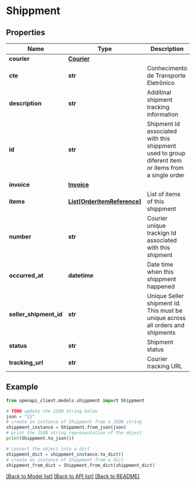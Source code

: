 # Shippment


## Properties

Name | Type | Description | Notes
------------ | ------------- | ------------- | -------------
**courier** | [**Courier**](Courier.md) |  | 
**cte** | **str** | Conhecimento de Transporte Eletrônico | [optional] 
**description** | **str** | Additinal shipment tracking information | [optional] 
**id** | **str** | Shipment Id associated with this shippment used to group diferent item or items from a single order | [optional] 
**invoice** | [**Invoice**](Invoice.md) |  | 
**items** | [**List[OrderItemReference]**](OrderItemReference.md) | List of items of this shippment | 
**number** | **str** | Courier unique trackign Id associated with this shipment | [optional] 
**occurred_at** | **datetime** | Date time when this shippment happened | 
**seller_shipment_id** | **str** | Unique Seller shipment Id. This must be unique across all orders and shipments | 
**status** | **str** | Shipment status | 
**tracking_url** | **str** | Courier tracking URL | [optional] 

## Example

```python
from openapi_client.models.shippment import Shippment

# TODO update the JSON string below
json = "{}"
# create an instance of Shippment from a JSON string
shippment_instance = Shippment.from_json(json)
# print the JSON string representation of the object
print(Shippment.to_json())

# convert the object into a dict
shippment_dict = shippment_instance.to_dict()
# create an instance of Shippment from a dict
shippment_from_dict = Shippment.from_dict(shippment_dict)
```
[[Back to Model list]](../README.md#documentation-for-models) [[Back to API list]](../README.md#documentation-for-api-endpoints) [[Back to README]](../README.md)


